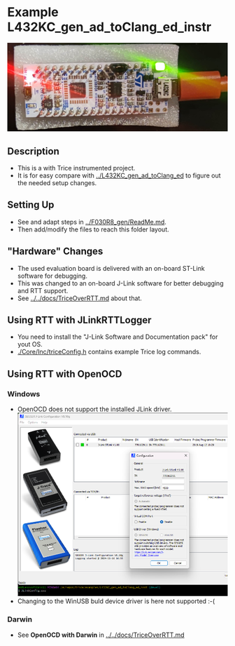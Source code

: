 # Example L432KC_gen_ad_toClang_ed_instr

![./Nucleo_STM32L432KC.jpg](./Nucleo_STM32L432KC.jpg)

## Description

- This is a with Trice instrumented project.
- It is for easy compare with  [../L432KC_gen_ad_toClang_ed](../L432KC_gen_ad_toClang_ed) to figure out the needed setup changes.

## Setting Up

- See and adapt steps in [../F030R8_gen/ReadMe.md](../F030R8_gen/ReadMe.md).
- Then add/modify the files to reach this folder layout.

## "Hardware" Changes

- The used evaluation board is delivered with an on-board ST-Link software for debugging.
- This was changed to an on-board J-Link software for better debugging and RTT support.
- See [../../docs/TriceOverRTT.md](../../docs/TriceOverRTT.md) about that.

## Using RTT with JLinkRTTLogger

- You need to install the "J-Link Software and Documentation pack" for yout OS.
- [./Core/Inc/triceConfig.h](./Core/Inc/triceConfig.h) contains example Trice log commands.

## Using RTT with OpenOCD

### Windows

- OpenOCD does not support the installed JLink driver.
![./JLinkConfig0.png](./JLinkConfig0.png)
- Changing to the WinUSB buld device driver is here not supported :-(

### Darwin

- See **OpenOCD with Darwin** in [../../docs/TriceOverRTT.md](../../docs/TriceOverRTT.md)
